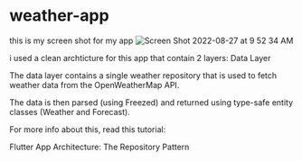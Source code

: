 # weather-app
this is my screen shot for my app 
![Screen Shot 2022-08-27 at 9 52 34 AM](https://user-images.githubusercontent.com/26325414/187028729-88273174-674a-4b22-b443-a643a126673f.png)

i used a clean archticture for this app that contain 2 layers:
Data Layer

The data layer contains a single weather repository that is used to fetch weather data from the OpenWeatherMap API.

The data is then parsed (using Freezed) and returned using type-safe entity classes (Weather and Forecast).

For more info about this, read this tutorial:

Flutter App Architecture: The Repository Pattern
